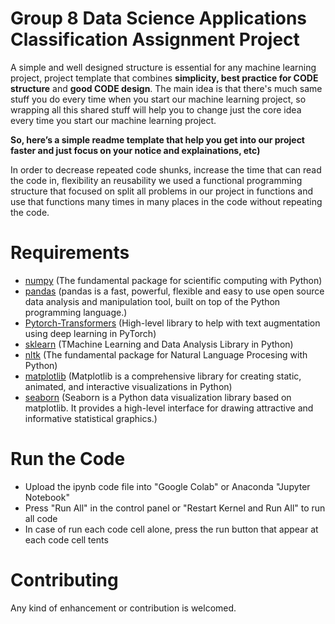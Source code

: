 # Group 8 Data Science Applications Classification Assignment Project 
A simple and well designed structure is essential for any machine learning project, project template that combines **simplicity, best practice for CODE structure** and **good CODE design**. 
The main idea is that there's much same stuff you do every time when you start our machine learning project, so wrapping all this shared stuff will help you to change just the core idea every time you start our machine learning project. 

**So, here’s a simple readme template that help you get into our project faster and just focus on your notice and explainations, etc)**

In order to decrease repeated code shunks, increase the time that can read the code in, flexibility an reusability we used a functional programming structure that focused on split all problems in our project in functions and use that functions many times in many places in the code without repeating the code.

# Requirements
- [numpy](https://numpy.org/) (The fundamental package for scientific computing with Python)
- [pandas](https://pandas.pydata.org/) (pandas is a fast, powerful, flexible and easy to use open source data analysis and manipulation tool, built on top of the Python programming language.) 
- [Pytorch-Transformers](https://pytorch.org/hub/huggingface_pytorch-transformers/) (High-level library to help with text augmentation using deep learning in PyTorch)
- [sklearn](https://scikit-learn.org/stable/) (TMachine Learning and Data Analysis Library in Python)
- [nltk](https://www.nltk.org/) (The fundamental package for Natural Language Procesing with Python)
- [matplotlib](https://matplotlib.org/) (Matplotlib is a comprehensive library for creating static, animated, and interactive visualizations in Python)
- [seaborn](https://seaborn.pydata.org/) (Seaborn is a Python data visualization library based on matplotlib. It provides a high-level interface for drawing attractive and informative statistical graphics.)

# Run the Code
- Upload the ipynb code file into "Google Colab" or Anaconda "Jupyter Notebook"
- Press "Run All" in the control panel or "Restart Kernel and Run All" to run all code 
- In case of run each code cell alone, press the run button that appear at each code cell
 tents
 
# Contributing
Any kind of enhancement or contribution is welcomed.